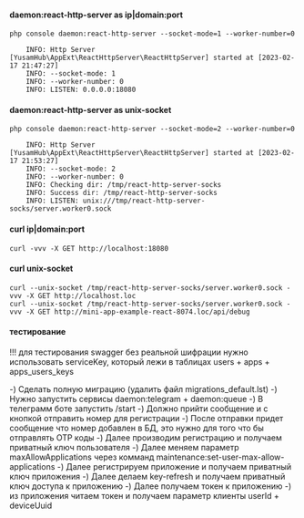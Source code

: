 #### daemon:react-http-server as ip|domain:port

    php console daemon:react-http-server --socket-mode=1 --worker-number=0

        INFO: Http Server [YusamHub\AppExt\ReactHttpServer\ReactHttpServer] started at [2023-02-17 21:47:27]
        INFO: --socket-mode: 1
        INFO: --worker-number: 0
        INFO: LISTEN: 0.0.0.0:18080

#### daemon:react-http-server as unix-socket

    php console daemon:react-http-server --socket-mode=2 --worker-number=0

        INFO: Http Server [YusamHub\AppExt\ReactHttpServer\ReactHttpServer] started at [2023-02-17 21:53:27]
        INFO: --socket-mode: 2
        INFO: --worker-number: 0
        INFO: Checking dir: /tmp/react-http-server-socks
        INFO: Success dir: /tmp/react-http-server-socks
        INFO: LISTEN: unix:///tmp/react-http-server-socks/server.worker0.sock

#### curl ip|domain:port

    curl -vvv -X GET http://localhost:18080

#### curl unix-socket

    curl --unix-socket /tmp/react-http-server-socks/server.worker0.sock -vvv -X GET http://localhost.loc
    curl --unix-socket /tmp/react-http-server-socks/server.worker0.sock -vvv -X GET http://mini-app-example-react-8074.loc/api/debug

#### тестирование

!!! для тестирования swagger без реальной шифрации нужно использовать serviceKey, который лежи в таблицах users + apps + apps_users_keys

-) Сделать полную миграцию (удалить файл migrations_default.lst)
-) Нужно запустить сервисы daemon:telegram + daemon:queue
-) В телеграмм боте запустить /start
-) Должно прийти сообщение и с кнопкой отправить номер для регистрации
-) После отправки придет сообщение что номер добавлен в БД, это нужно для того что бы отправлять OTP коды
-) Далее производим регистрацию и получаем приватный ключ пользователя
-) Далее меняем параметр maxAllowApplications через комманд maintenance:set-user-max-allow-applications
-) Далее регистрируем приложение и получаем приватный ключ приложения
-) Далее делаем key-refresh и получаем приватный ключ доступа к приложению
-) Далее получаем токен к приложению
-) из приложения читаем токен и получаем параметр клиенты userId + deviceUuid

